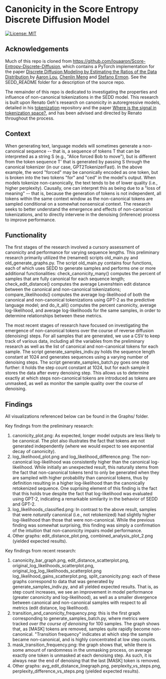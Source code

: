 # Canonicity in the Score Entropy Discrete Diffusion Model

[![License: MIT](https://img.shields.io/badge/License-MIT-yellow.svg)](LICENSE)

## Acknowledgements

Much of this repo is cloned from https://github.com/louaaron/Score-Entropy-Discrete-Diffusion, which contains a PyTorch implementation for the paper [Discrete Diffusion Modeling by Estimating the Ratios of the Data Distribution
](https://arxiv.org/abs/2310.16834) by [Aaron Lou](https://aaronlou.com), [Chenlin Meng](https://cs.stanford.edu/~chenlin/) and [Stefano Ermon](https://cs.stanford.edu/~ermon/). See the SEDD_README folder for a description of the source repo.

The remainder of this repo is dedicated to investigating the properties and influence of non-canonical tokenizations in the SEDD model. This research is built upon Renato Geh's research on canonicity in autoregressive models, detailed in his [tokenization](https://github.com/RenatoGeh/tokenization) repository and the paper [Where is the signal in tokenization space?](https://arxiv.org/pdf/2408.08541), and has been advised and directed by Renato throughout the process. 

## Context

When generating text, language models will sometimes generate a non-canonical sequence -- that is, a sequence of tokens T that can be interpreted as a string S (e.g., "Alice forced Bob to move"), but is different from the token sequence T' that is generated by passing S through the canonical tokenizer (in our case, GPT2TokenizerFast). In the above example, the word "forced" may be canonically encoded as one token, but is broken into the two tokens "for" and "ced" in the model's output. When models tokenize non-canonically, the text tends to be of lower quality (i.e., higher perplexity). Causally, one can interpret this as being due to a "loss of meaning" -- that is, because the generation of tokens is not independent, all tokens within the same context window as the non-canonical tokens are sampled conditional on a somewhat nonsensical context. The research seeks to better understand the emergence and effects of non-canonical tokenizations, and to directly intervene in the denoising (inference) process to improve performance.

## Functionality

The first stages of the research involved a cursory assessment of canonicity and performance for varying sequence lengths. This preliminary research primarily utilized the (renamed) scripts old_main.py and old_generate_graphs.py. The script old_main.py contains four functions, each of which uses SEDD to generate samples and performs one or more additional functionalities: check_canonicity_many() computes the percent of samples that are fully canonical for each sequence length; check_edit_distance() computes the average Levenshtein edit distance between the canonical and non-canonical tokenizations; compare_likelihoods() computes the average log-likelihood of both the canonical and non-canonical tokenizations using GPT-2 as the predictive language model; and do_it_all() computes the percent canonicity, average log-likelihood, and average log-likelihoods for the same samples, in order to determine relationships between these metrics. 

The most recent stages of research have focused on investigating the emergence of non-canonical tokens over the course of reverse diffusion (denoising) steps. For all samples that are generated, we use a CSV to keep track of various data, including all the variables from the preliminary research as well as the list of canonical and non-canonical tokens for each sample. The script generate_samples_indiv.py holds the sequence length constant at 1024 and generates sequences using a varying number of denoising steps. The script generate_samples_batch.py goes one step further: it holds the step count constant at 1024, but for each sample it stores the data after every denoising step. This allows us to determine exactly at which steps non-canonical tokens are introduced as tokens are unmasked, as well as monitor the sample quality over the course of denoising.

## Findings

All visualizations referenced below can be found in the Graphs/ folder.

Key findings from the preliminary research:
1. canonicity_plot.png: As expected, longer model outputs are less likely to be canonical. The plot also illustrates the fact that tokens are not generated independently (where we would expect to see exponential decay of canonicity).
2. log_likelihood_plot.png and log_likelihood_difference.png: The non-canonical log-likelihood was consistently higher than the canonical log-likelihood. While initially an unexpected result, this naturally stems from the fact that non-canonical tokens tend to only be generated when they are sampled with higher probability than canonical tokens, thus by definition resulting in a higher log-likelihood than the canonically retokenized sequence. One suprising element of this finding is the fact that this holds true despite the fact that log-likelihood was evaluated using GPT-2, indicating a remarkable similarity in the behavior of SEDD and GPT-2.
3. log_likelihoods_classified.png: In contrast to the above result, samples that were *naturally* canonical (i.e., not retokenized) had slightly higher log-likelihood than those that were non-canonical. While the previous finding was somewhat surprising, this finding was simply a confirmation of the intuition that non-canonicity impairs model performance.
4. Other graphs: edit_distance_plot.png, combined_analysis_plot_2.png (yielded expected results).

Key findings from recent research: 
1. canonicity_bar_graph.png, edit_distance_scatterplot.png, original_log_likelihoods_scatterplot.png, original_log_log_likelihoods_scatterplot.png log_likelihood_gains_scatterplot.png, split_canonicity.png: each of these graphs correspond to data that was generated by generate_samples_indiv.py, and all yielded expected results. That is, as step count increases, we see an improvement in model performance (greater canonicity and log-likelihood), as well as a smaller divergence between canonical and non-canonical samples with respect to all metrics (edit distance, log likelihood).
2.  transition_and_canonicity_frequency.png: this is the first graph corresponding to generate_samples_batch.py, where metrics were tracked *over the course of denoising* for 100 samples. The graph shows that, as [MASK] tokens are removed, samples quite rapidly become non-canonical. "Transition frequency" indicates at which step the sample became non-canonical, and is highly concentrated at low step counts.
3.  mask_transition_frequency.png: the graph shows that, while there is some amount of randomness in the unmasking process, on average exactly one token is unmasked at each denoising step. As such, it is always near the end of denoising that the last [MASK] token is removed.
4.  Other graphs: avg_edit_distance_linegraph.png, perplexity_vs_steps.png, perplexity_difference_vs_steps.png (yielded expected results).
